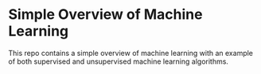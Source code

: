 # Simple Overview of Machine Learning

This repo contains a simple overview of machine learning with an example of both supervised and unsupervised machine learning algorithms.
